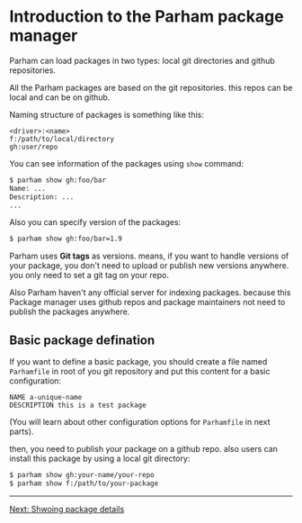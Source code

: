# Introduction to the Parham package manager
Parham can load packages in two types: local git directories and github repositories.

All the Parham packages are based on the git repositories. this repos can be local and can be on github.

Naming structure of packages is something like this:

```
<driver>:<name>
f:/path/to/local/directory
gh:user/repo
```

You can see information of the packages using `show` command:

```bash
$ parham show gh:foo/bar
Name: ...
Description: ...
...
```

Also you can specify version of the packages:

```bash
$ parham show gh:foo/bar=1.9
```

Parham uses **Git tags** as versions. means, if you want to handle versions of your package,
you don't need to upload or publish new versions anywhere. you only need to set a git tag on your repo.

Also Parham haven't any official server for indexing packages. because this Package manager
uses github repos and package maintainers not need to publish the packages anywhere.

## Basic package defination
If you want to define a basic package, you should create a file named `Parhamfile` in root of
you git repository and put this content for a basic configuration:

```
NAME a-unique-name
DESCRIPTION this is a test package
```

(You will learn about other configuration options for `Parhamfile` in next parts).

then, you need to publish your package on a github repo. also users can
install this package by using a local git directory:

```bash
$ parham show gh:your-name/your-repo
$ parham show f:/path/to/your-package
```

---

[Next: Shwoing package details](show-command.md)
